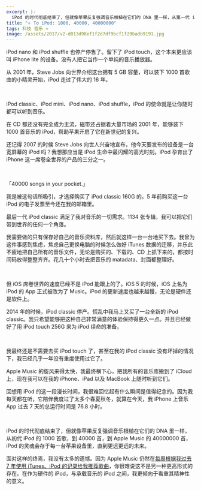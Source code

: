 ```yaml
---
excerpt: |-
  iPod 的时代彻底结束了，但就像苹果反复强调音乐根植在它们的 DNA 里一样，从第一代 iPod 的 1000 首歌，到 40000 首，到 Apple Music 的 40000000 首，iPod 的灵魂会存于每一台苹果设备里，直到更远更远的未来。
title: "⭐️ To iPod: 1000, 40000, 40000000"
tags: 科技 音乐 ⭐️
image: /assets/2017/v2-d013d98ef1f2d7df9bcf1f29badb9191.jpg
---
```


iPod nano 和 iPod shuffle 也停产停售了。留下了 iPod touch，这个本来更应该叫 iPhone lite 的设备。没有人把它当作一个单纯的音乐播放器。

从 2001 年，Steve Jobs 向世界介绍这台拥有 5 GB 容量，可以装下 1000 首歌曲的小精灵开始，iPod 走过了伟大的 16 年。

<br>

iPod classic、iPod mini、iPod nano、iPod shuffle，iPod 的使命就是让你随时都可以听到音乐。

在 CD 都还没有完全成为主流，磁带还占据着大量市场的 2001 年，能够装下 1000 首音乐的 iPod，帮助苹果开启了它在新世纪的复兴。

还记得 2007 的时候 Steve Jobs 向世人兴奋地宣布，他今天要发布的设备是一台宽屏幕的 iPod 吗？我想那应当是 iPod 生命中最闪耀的高光时刻。iPod 孕育出了 iPhone 这一席卷全世界的产品的三分之一。

<br>

「40000 songs in your pocket.」

我是被这句话所吸引，才选择购买了 iPod classic 160G 的。5 年前购买这一台 iPod 的电子发票至今还在我的邮箱里。

最后一代 iPod classic 满足了我对音乐的一切需求。1134 张专辑，我可以把它们带到世界的任何一个角落。

我需要做的只有保存好自己的音乐资料库，然后就这样一台一台地买下去。我曾为这件事感到焦虑，焦虑自己更换电脑的时候怎么做好 iTunes 数据的迁移，并乐此不疲地把自己所有的音乐文件，无论是购买的、下载的、CD 上抓下来的，都按时间码放得整整齐齐。花几十个小时去把音乐的 matadata、封面都整理好。

<br>

但 iOS 席卷世界的速度已经不是 iPod 能跟上的了。iOS 5 的时候，iOS 上名为 iPod 的 App 正式被改为了 Music。iPod 的更新速度也越来越慢，无论是硬件还是软件上。

2014 年的时候，iPod classic 停产。慌乱中我马上又买了一台全新的 iPod classic。我只希望能够把这种自己非常满意的体验保持得更久一点。并且已经做好了用 iPod touch 256G 来为 iPod 续命的准备。

<br>

我最终还是不需要去买 iPod touch 了，甚至在我的 iPod classic 没有坏掉的情况下，我已经几乎一年没有重度使用过它了。

Apple Music 的旋风来得太快，我最终横下心，把我所有的音乐库搬到了 iCloud 上，现在我可以在我的 iPhone、iPad 以及 MacBook 上随时听到它们。

回想用 iPod 的这一段漫长时间，我很难回忆起有什么瞬间是值得纪念的。因为我每天都在听，它陪伴我度过了太多个春夏秋冬，就算在今天，我 iPhone 上音乐 App 过去 7 天的总运行时间是 76.8 小时。

<br>

iPod 的时代彻底结束了，但就像苹果反复强调音乐根植在它们的 DNA 里一样，从初代 iPod 的 1000 首歌，到 40000 首，到 Apple Music 的 40000000 首，iPod 的灵魂会存于每一台苹果设备里，直到更远更远的未来。

面对这样的终焉，我没有太多的遗憾。因为 Apple Music 仍然在[每周根据我过去 7 年使用 iTunes、iPod 的记录给我推荐歌曲](https://twitter.com/Jesoooor/status/877218627598008320)，你很难说这不是另一种更高形式的存在。在作为硬件的 iPod，与承载音乐的 iPod 之间，我更倾向于看重其精神性的意义。
